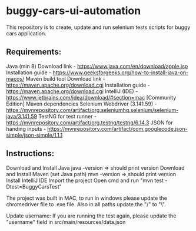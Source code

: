 # buggy-cars-ui-automation
This repository is to create, update and run selenium tests scripts for buggy cars application.


## Requirements:
Java (min 8)
Download link - https://www.java.com/en/download/apple.jsp
Installation guide - https://www.geeksforgeeks.org/how-to-install-java-on-macos/
Maven build tool
Download link - https://maven.apache.org/download.cgi
Installation guide - https://maven.apache.org/download.cgi
IntelliJ (IDE) - https://www.jetbrains.com/idea/download/#section=mac [Community Edition]
Maven dependencies
Selenium Webdriver (3.141.59) - https://mvnrepository.com/artifact/org.seleniumhq.selenium/selenium-java/3.141.59
TestNG for test runner - https://mvnrepository.com/artifact/org.testng/testng/6.14.3
JSON for handing inputs - https://mvnrepository.com/artifact/com.googlecode.json-simple/json-simple/1.1.1
 
 
## Instructions:
Download and Install Java
java -version => should print version
Download and Install Maven (set Java path)
mvn -version => should print version
Install IntelliJ IDE
Import the project
Open cmd and run "mvn test -Dtest=BuggyCarsTest"

The project was built in MAC, to run in windows please update the chromedriver file to .exe file. Also in all paths update the "/" to "\\".


Update username:
If you are running the test again, please update the "username" field in src/main/resources/data.json
